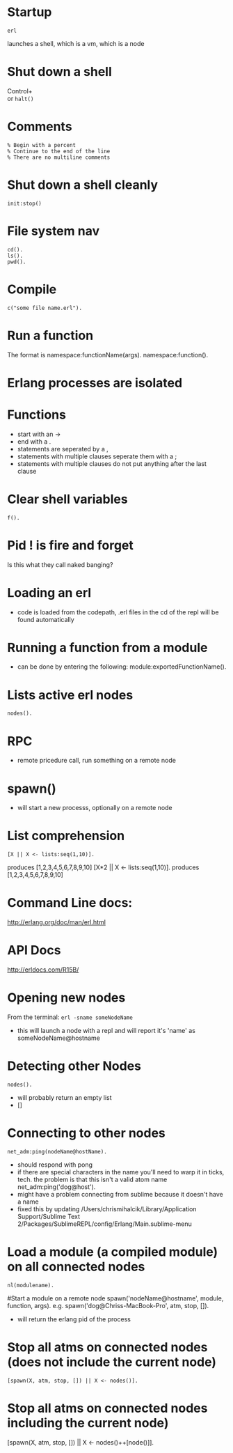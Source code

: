 # Startup
    erl 
launches a shell, which is a vm, which is a node

# Shut down a shell
Control+\
or
```halt()```

# Comments
```
% Begin with a percent
% Continue to the end of the line
% There are no multiline comments
```

# Shut down a shell cleanly
    init:stop()

# File system nav
```
cd().
ls().
pwd().
```



# Compile
    c("some file name.erl").


# Run a function 
The format is namespace:functionName(args).
    namespace:function().

# Erlang processes are isolated

# Functions
- start with an ->
- end with a .
- statements are seperated by a ,
- statements with multiple clauses seperate them with a ;
- statements with multiple clauses do not put anything after the last clause

# Clear shell variables
    f().

# Pid ! is fire and forget
Is this what they call naked banging?

# Loading an erl
- code is loaded from the codepath, .erl files in the cd of the repl will be found automatically

# Running a function from a module
- can be done by entering the following:
	module:exportedFunctionName().

# Lists active erl nodes
    nodes().

# RPC
- remote pricedure call, run something on a remote node

# spawn()
- will start a new processs, optionally on a remote node

# List comprehension
    [X || X <- lists:seq(1,10)].
produces [1,2,3,4,5,6,7,8,9,10]
    [X*2 || X <- lists:seq(1,10)].
produces [1,2,3,4,5,6,7,8,9,10]

# Command Line docs:
http://erlang.org/doc/man/erl.html

# API Docs
http://erldocs.com/R15B/

# Opening new nodes
From the terminal:
```erl -sname someNodeName```
- this will launch a node with a repl and will report it's 'name' as someNodeName@hostname


# Detecting other Nodes
    nodes().
- will probably return an empty list
- []

# Connecting to other nodes
    net_adm:ping(nodeName@hostName).
- should respond with 
	pong
- if there are special characters in the name you'll need to warp it in ticks, tech. the problem is that this isn't a valid atom name
    net_adm:ping('dog@host').
- might have a problem connecting from sublime because it doesn't have a name
- fixed this by updating /Users/chrismihalcik/Library/Application Support/Sublime Text 2/Packages/SublimeREPL/config/Erlang/Main.sublime-menu

# Load a module (a compiled module) on all connected nodes
    nl(modulename).

#Start a module on a remote node
    spawn('nodeName@hostname', module, function, args).
e.g.
    spawn('dog@Chriss-MacBook-Pro', atm, stop, []).
- will return the erlang pid of the process

# Stop all atms on connected nodes (does not include the current node)
    [spawn(X, atm, stop, []) || X <- nodes()].

# Stop all atms on connected nodes including the current node)
   [spawn(X, atm, stop, []) || X <- nodes()++[node()]].





